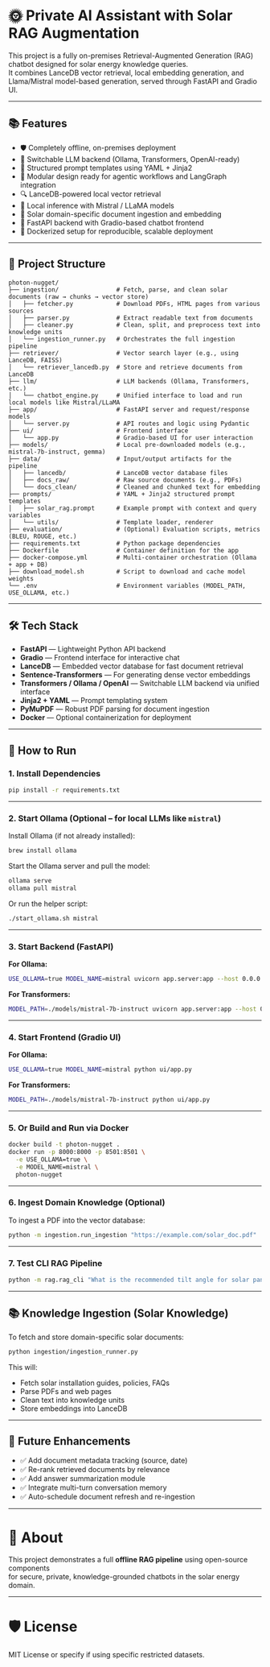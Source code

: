 # 🌞 Private AI Assistant with Solar RAG Augmentation

This project is a fully on-premises Retrieval-Augmented Generation (RAG) chatbot designed for solar energy knowledge queries.  
It combines LanceDB vector retrieval, local embedding generation, and Llama/Mistral model-based generation, served through FastAPI and Gradio UI.

---

## 📚 Features

- 🛡️ Completely offline, on-premises deployment
- 🔁 Switchable LLM backend (Ollama, Transformers, OpenAI-ready)
- 📄 Structured prompt templates using YAML + Jinja2
- 🧩 Modular design ready for agentic workflows and LangGraph integration
- 🔍 LanceDB-powered local vector retrieval
- 🤖 Local inference with Mistral / LLaMA models
- 📝 Solar domain-specific document ingestion and embedding
- 🚀 FastAPI backend with Gradio-based chatbot frontend
- 🐳 Dockerized setup for reproducible, scalable deployment



---

## 📂 Project Structure

```
photon-nugget/
├── ingestion/                # Fetch, parse, and clean solar documents (raw → chunks → vector store)
│   ├── fetcher.py            # Download PDFs, HTML pages from various sources
│   ├── parser.py             # Extract readable text from documents
│   ├── cleaner.py            # Clean, split, and preprocess text into knowledge units
│   └── ingestion_runner.py   # Orchestrates the full ingestion pipeline
├── retriever/                # Vector search layer (e.g., using LanceDB, FAISS)
│   └── retriever_lancedb.py  # Store and retrieve documents from LanceDB
├── llm/                      # LLM backends (Ollama, Transformers, etc.)
│   └── chatbot_engine.py     # Unified interface to load and run local models like Mistral/LLaMA
├── app/                      # FastAPI server and request/response models
│   └── server.py             # API routes and logic using Pydantic
├── ui/                       # Frontend interface
│   └── app.py                # Gradio-based UI for user interaction
├── models/                   # Local pre-downloaded models (e.g., mistral-7b-instruct, gemma)
├── data/                     # Input/output artifacts for the pipeline
│   ├── lancedb/              # LanceDB vector database files
│   ├── docs_raw/             # Raw source documents (e.g., PDFs)
│   └── docs_clean/           # Cleaned and chunked text for embedding
├── prompts/                  # YAML + Jinja2 structured prompt templates
│   ├── solar_rag.prompt      # Example prompt with context and query variables
│   └── utils/                # Template loader, renderer
├── evaluation/               # (Optional) Evaluation scripts, metrics (BLEU, ROUGE, etc.)
├── requirements.txt          # Python package dependencies
├── Dockerfile                # Container definition for the app
├── docker-compose.yml        # Multi-container orchestration (Ollama + app + DB)
├── download_model.sh         # Script to download and cache model weights
└── .env                      # Environment variables (MODEL_PATH, USE_OLLAMA, etc.)

```

---

## 🛠️ Tech Stack

- **FastAPI** — Lightweight Python API backend
- **Gradio** — Frontend interface for interactive chat
- **LanceDB** — Embedded vector database for fast document retrieval
- **Sentence-Transformers** — For generating dense vector embeddings
- **Transformers / Ollama / OpenAI** — Switchable LLM backend via unified interface
- **Jinja2 + YAML** — Prompt templating system
- **PyMuPDF** — Robust PDF parsing for document ingestion
- **Docker** — Optional containerization for deployment

---
## 🚀 How to Run

### 1. Install Dependencies

```bash
pip install -r requirements.txt
````

---

### 2. Start Ollama (Optional – for local LLMs like `mistral`)

Install Ollama (if not already installed):

```bash
brew install ollama
```

Start the Ollama server and pull the model:

```bash
ollama serve
ollama pull mistral
```

Or run the helper script:

```bash
./start_ollama.sh mistral
```

---

### 3. Start Backend (FastAPI)

**For Ollama:**

```bash
USE_OLLAMA=true MODEL_NAME=mistral uvicorn app.server:app --host 0.0.0.0 --port 8000
```

**For Transformers:**

```bash
MODEL_PATH=./models/mistral-7b-instruct uvicorn app.server:app --host 0.0.0.0 --port 8000
```

---

### 4. Start Frontend (Gradio UI)

**For Ollama:**

```bash
USE_OLLAMA=true MODEL_NAME=mistral python ui/app.py
```

**For Transformers:**

```bash
MODEL_PATH=./models/mistral-7b-instruct python ui/app.py
```

---

### 5. Or Build and Run via Docker

```bash
docker build -t photon-nugget .
docker run -p 8000:8000 -p 8501:8501 \
  -e USE_OLLAMA=true \
  -e MODEL_NAME=mistral \
  photon-nugget
```

---

### 6. Ingest Domain Knowledge (Optional)

To ingest a PDF into the vector database:

```bash
python -m ingestion.run_ingestion "https://example.com/solar_doc.pdf"
```

---

### 7. Test CLI RAG Pipeline

```bash
python -m rag.rag_cli "What is the recommended tilt angle for solar panels?"
```

---

## 📚 Knowledge Ingestion (Solar Knowledge)

To fetch and store domain-specific solar documents:

```bash
python ingestion/ingestion_runner.py
```

This will:
- Fetch solar installation guides, policies, FAQs
- Parse PDFs and web pages
- Clean text into knowledge units
- Store embeddings into LanceDB

---

## 🌟 Future Enhancements

- ✅ Add document metadata tracking (source, date)
- ✅ Re-rank retrieved documents by relevance
- ✅ Add answer summarization module
- ✅ Integrate multi-turn conversation memory
- ✅ Auto-schedule document refresh and re-ingestion

---

# 🚀 About

This project demonstrates a full **offline RAG pipeline** using open-source components  
for secure, private, knowledge-grounded chatbots in the solar energy domain.

---

# 🛡️ License

MIT License or specify if using specific restricted datasets.